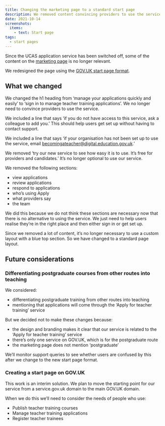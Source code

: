 ```yaml
---
title: Changing the marketing page to a standard start page
description: We removed content convincing providers to use the service, leaving content essential to signing in or getting set up
date: 2021-10-14
screenshots:
  items:
    - text: Start page
tags:
  - start pages
---
```


Since the UCAS application service has been switched off, some of the content on the [marketing page](/manage-teacher-training-applications/marketing-page-for-providers/) is no longer relevant.

We redesigned the page using the [GOV.UK start page format](https://design-system.service.gov.uk/patterns/start-pages/).

## What we changed

We changed the h1 heading from ‘manage your applications quickly and easily’ to ‘sign in to manage teacher training applications’. We no longer need to convince providers to use the service.

We included a line that says ‘if you do not have access to this service, ask a colleague to add you.’ This should help users get set up without having to contact support.

We included a line that says ‘if your organisation has not been set up to use the service, email <becomingateacher@digital.education.gov.uk>.’

We removed ‘try our new service to see how easy it is to use. It’s free for providers and candidates.’ It’s no longer optional to use our service.

We removed the following sections:

- view applications
- review applications
- respond to applications
- who’s using Apply
- what providers say
- the team

We did this because we do not think these sections are necessary now that there is no alternative to using the service. We just need to help users realise they’re in the right place and then either sign in or get set up.

Since we removed a lot of content, it’s no longer necessary to use a custom layout with a blue top section. So we have changed to a standard page layout.

## Future considerations

### Differentiating postgraduate courses from other routes into teaching

We considered:

- differentiating postgraduate training from other routes into teaching
- mentioning that applications will come through the ‘Apply for teacher training’ service

But we decided not to make these changes because:

- the design and branding makes it clear that our service is related to the ‘Apply for teacher training’ service
- there’s only one service on GOV.UK, which is for the postgraduate route
- the marketing page does not mention ‘postgraduate’

We’ll monitor support queries to see whether users are confused by this after we change to the new start page format.

### Creating a start page on GOV.UK

This work is an interim solution. We plan to move the starting point for our service from a service.gov.uk domain to the main GOV.UK domain.

When we do this we’ll need to consider the needs of people who use:

- Publish teacher training courses
- Manage teacher training applications
- Register teacher trainees
